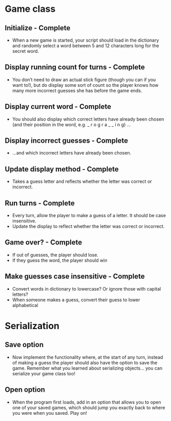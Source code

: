 # Game class

## Initialize - Complete

- When a new game is started, your script should load in the dictionary and randomly select a word between 5 and 12 characters long for the secret word.

## Display running count for turns - Complete
- You don’t need to draw an actual stick figure (though you can if you want to!), but do display some sort of count so the player knows how many more incorrect guesses she has before the game ends.

## Display current word - Complete
- You should also display which correct letters have already been chosen (and their position in the word, e.g. _ r o g r a _ _ i n g) ...

## Display incorrect guesses - Complete
- ...and which incorrect letters have already been chosen.

## Update display method - Complete
- Takes a guess letter and reflects whether the letter was correct or incorrect.

## Run turns - Complete
- Every turn, allow the player to make a guess of a letter. It should be case insensitive.
- Update the display to reflect whether the letter was correct or incorrect.

## Game over? - Complete
- If out of guesses, the player should lose.
- If they guess the word, the player should win

## Make guesses case insensitive - Complete
- Convert words in dictionary to lowercase? Or ignore those with capital letters?
- When someone makes a guess, convert their guess to lower alphabetical


# Serialization

## Save option
- Now implement the functionality where, at the start of any turn, instead of making a guess the player should also have the option to save the game. Remember what you learned about serializing objects… you can serialize your game class too!

## Open option
- When the program first loads, add in an option that allows you to open one of your saved games, which should jump you exactly back to where you were when you saved. Play on!
